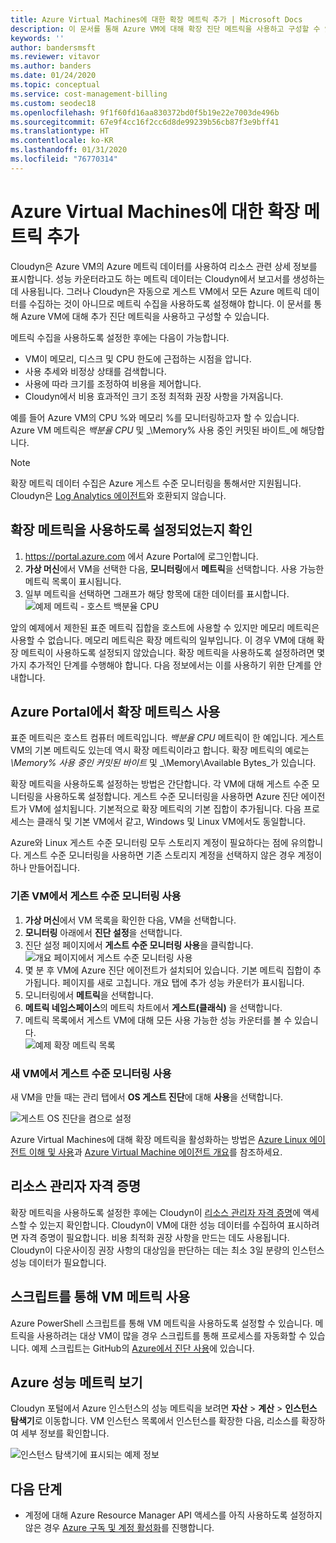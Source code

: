 ```yaml
---
title: Azure Virtual Machines에 대한 확장 메트릭 추가 | Microsoft Docs
description: 이 문서를 통해 Azure VM에 대해 확장 진단 메트릭을 사용하고 구성할 수 있습니다.
keywords: ''
author: bandersmsft
ms.reviewer: vitavor
ms.author: banders
ms.date: 01/24/2020
ms.topic: conceptual
ms.service: cost-management-billing
ms.custom: seodec18
ms.openlocfilehash: 9f1f60fd16aa830372bd0f5b19e22e7003de496b
ms.sourcegitcommit: 67e9f4cc16f2cc6d8de99239b56cb87f3e9bff41
ms.translationtype: HT
ms.contentlocale: ko-KR
ms.lasthandoff: 01/31/2020
ms.locfileid: "76770314"
---
```

# <a name="add-extended-metrics-for-azure-virtual-machines"></a>Azure Virtual Machines에 대한 확장 메트릭 추가

Cloudyn은 Azure VM의 Azure 메트릭 데이터를 사용하여 리소스 관련 상세 정보를 표시합니다. 성능 카운터라고도 하는 메트릭 데이터는 Cloudyn에서 보고서를 생성하는 데 사용됩니다. 그러나 Cloudyn은 자동으로 게스트 VM에서 모든 Azure 메트릭 데이터를 수집하는 것이 아니므로 메트릭 수집을 사용하도록 설정해야 합니다. 이 문서를 통해 Azure VM에 대해 추가 진단 메트릭을 사용하고 구성할 수 있습니다.

메트릭 수집을 사용하도록 설정한 후에는 다음이 가능합니다.

- VM이 메모리, 디스크 및 CPU 한도에 근접하는 시점을 압니다.
- 사용 추세와 비정상 상태를 검색합니다.
- 사용에 따라  크기를 조정하여 비용을 제어합니다.
- Cloudyn에서 비용 효과적인 크기 조정 최적화 권장 사항을 가져옵니다.

예를 들어 Azure VM의 CPU %와 메모리 %를 모니터링하고자 할 수 있습니다. Azure VM 메트릭은 _백분율 CPU_ 및 _\Memory\% 사용 중인 커밋된 바이트_에 해당합니다.

> [!NOTE]
> 확장 메트릭 데이터 수집은 Azure 게스트 수준 모니터링을 통해서만 지원됩니다. Cloudyn은 [Log Analytics 에이전트](../../azure-monitor/platform/agents-overview.md)와 호환되지 않습니다. 

## <a name="determine-whether-extended-metrics-are-enabled"></a>확장 메트릭을 사용하도록 설정되었는지 확인

1. https://portal.azure.com 에서 Azure Portal에 로그인합니다.
2. **가상 머신**에서 VM을 선택한 다음, **모니터링**에서 **메트릭**을 선택합니다. 사용 가능한 메트릭 목록이 표시됩니다.
3. 일부 메트릭을 선택하면 그래프가 해당 항목에 대한 데이터를 표시합니다.  
    ![예제 메트릭 - 호스트 백분율 CPU](./media/azure-vm-extended-metrics/metric01.png)

앞의 예제에서 제한된 표준 메트릭 집합을 호스트에 사용할 수 있지만 메모리 메트릭은 사용할 수 없습니다. 메모리 메트릭은 확장 메트릭의 일부입니다. 이 경우 VM에 대해 확장 메트릭이 사용하도록 설정되지 않았습니다. 확장 메트릭을 사용하도록 설정하려면 몇 가지 추가적인 단계를 수행해야 합니다. 다음 정보에서는 이를 사용하기 위한 단계를 안내합니다.

## <a name="enable-extended-metrics-in-the-azure-portal"></a>Azure Portal에서 확장 메트릭스 사용

표준 메트릭은 호스트 컴퓨터 메트릭입니다. _백분율 CPU_ 메트릭이 한 예입니다. 게스트 VM의 기본 메트릭도 있는데 역시 확장 메트릭이라고 합니다. 확장 메트릭의 예로는 _\Memory\% 사용 중인 커밋된 바이트_ 및 _\Memory\Available Bytes_가 있습니다.

확장 메트릭을 사용하도록 설정하는 방법은 간단합니다. 각 VM에 대해 게스트 수준 모니터링을 사용하도록 설정합니다. 게스트 수준 모니터링을 사용하면 Azure 진단 에이전트가 VM에 설치됩니다. 기본적으로 확장 메트릭의 기본 집합이 추가됩니다. 다음 프로세스는 클래식 및 기본 VM에서 같고, Windows 및 Linux VM에서도 동일합니다.

Azure와 Linux 게스트 수준 모니터링 모두 스토리지 계정이 필요하다는 점에 유의합니다. 게스트 수준 모니터링을 사용하면 기존 스토리지 계정을 선택하지 않은 경우 계정이 하나 만들어집니다.

### <a name="enable-guest-level-monitoring-on-existing-vms"></a>기존 VM에서 게스트 수준 모니터링 사용

1. **가상 머신**에서 VM 목록을 확인한 다음, VM을 선택합니다.
2. **모니터링** 아래에서 **진단 설정**을 선택합니다.
3. 진단 설정 페이지에서 **게스트 수준 모니터링 사용**을 클릭합니다.  
    ![개요 페이지에서 게스트 수준 모니터링 사용](./media/azure-vm-extended-metrics/enable-guest-monitoring.png)
4. 몇 분 후 VM에 Azure 진단 에이전트가 설치되어 있습니다. 기본 메트릭 집합이 추가됩니다. 페이지를 새로 고칩니다. 개요 탭에 추가 성능 카운터가 표시됩니다.
5. 모니터링에서 **메트릭**을 선택합니다.
6. **메트릭 네임스페이스**의 메트릭 차트에서 **게스트(클래식)** 을 선택합니다.
7. 메트릭 목록에서 게스트 VM에 대해 모든 사용 가능한 성능 카운터를 볼 수 있습니다.  
    ![예제 확장 메트릭 목록](./media/azure-vm-extended-metrics/extended-metrics.png)

### <a name="enable-guest-level-monitoring-on-new-vms"></a>새 VM에서 게스트 수준 모니터링 사용

새 VM을 만들 때는 관리 탭에서 **OS 게스트 진단**에 대해 **사용**을 선택합니다.

![게스트 OS 진단을 켬으로 설정](./media/azure-vm-extended-metrics/new-enable-diag.png)

Azure Virtual Machines에 대해 확장 메트릭을 활성화하는 방법은 [Azure Linux 에이전트 이해 및 사용](../../virtual-machines/extensions/agent-linux.md)과 [Azure Virtual Machine 에이전트 개요](../../virtual-machines/extensions/agent-windows.md)를 참조하세요.

## <a name="resource-manager-credentials"></a>리소스 관리자 자격 증명

확장 메트릭을 사용하도록 설정한 후에는 Cloudyn이 [리소스 관리자 자격 증명](../../cost-management/activate-subs-accounts.md)에 액세스할 수 있는지 확인합니다. Cloudyn이 VM에 대한 성능 데이터를 수집하여 표시하려면 자격 증명이 필요합니다. 비용 최적화 권장 사항을 만드는 데도 사용됩니다. Cloudyn이 다운사이징 권장 사항의 대상임을 판단하는 데는 최소 3일 분량의 인스턴스 성능 데이터가 필요합니다.

## <a name="enable-vm-metrics-with-a-script"></a>스크립트를 통해 VM 메트릭 사용

Azure PowerShell 스크립트를 통해 VM 메트릭을 사용하도록 설정할 수 있습니다. 메트릭을 사용하려는 대상 VM이 많을 경우 스크립트를 통해 프로세스를 자동화할 수 있습니다. 예제 스크립트는 GitHub의 [Azure에서 진단 사용](https://github.com/Cloudyn/azure-enable-diagnostics)에 있습니다.

## <a name="view-azure-performance-metrics"></a>Azure 성능 메트릭 보기

Cloudyn 포털에서 Azure 인스턴스의 성능 메트릭을 보려면 **자산** > **계산** > **인스턴스 탐색기**로 이동합니다. VM 인스턴스 목록에서 인스턴스를 확장한 다음, 리소스를 확장하여 세부 정보를 확인합니다.

![인스턴스 탐색기에 표시되는 예제 정보](./media/azure-vm-extended-metrics/instance-explorer.png)

## <a name="next-steps"></a>다음 단계

- 계정에 대해 Azure Resource Manager API 액세스를 아직 사용하도록 설정하지 않은 경우 [Azure 구독 및 계정 활성화](../../cost-management/activate-subs-accounts.md)를 진행합니다.
